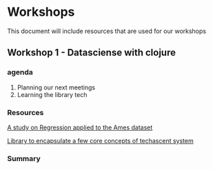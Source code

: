 # Workshops

This document will include resources that are used for our workshops

## Workshop 1 - Datasciense with clojure
### agenda

1. Planning our next meetings
2. Learning the library tech

### Resources

[A study on Regression applied to the Ames dataset](https://github.com/cnuernber/ames-house-prices/blob/master/src/clj_ml_wkg/ames_house_prices.clj)

[Library to encapsulate a few core concepts of techascent system](https://github.com/techascent/tech.ml)

### Summary